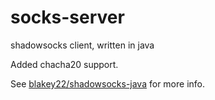 # socks-server
shadowsocks client, written in java

Added chacha20 support.

See [blakey22/shadowsocks-java](https://github.com/blakey22/shadowsocks-java) for more info.
